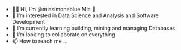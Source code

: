 - 👋🏾 Hi, I’m @miasimoneblue Mia 💙
- 👀 I’m interested in Data Science and Analysis and Software Development
- 🌱 I’m currently learning building, mining and managing Databases
- 💞️ I’m looking to collaborate on everything
- 📫 How to reach me ...

<!---
miasimoneblue/miasimoneblue is a ✨ special ✨ repository because its `README.md` (this file) appears on your GitHub profile.
You can click the Preview link to take a look at your changes.
--->
